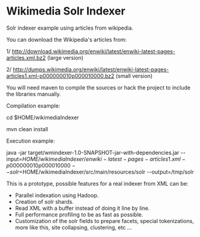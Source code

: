Wikimedia Solr Indexer
======================

Solr indexer example using articles from wikipedia.

You can download the Wikipedia's articles from:

1/ http://download.wikimedia.org/enwiki/latest/enwiki-latest-pages-articles.xml.bz2 (large version)

2/ http://dumps.wikimedia.org/enwiki/latest/enwiki-latest-pages-articles1.xml-p000000010p000010000.bz2 (small version)

You will need maven to compile the sources or hack the project to include the libraries manually.


Compilation example:

cd $HOME/wikimediaIndexer

mvn clean install


Execution example:

java -jar target/wmindexer-1.0-SNAPSHOT-jar-with-dependencies.jar --input=$HOME/wikimediaIndexer/enwiki-latest-pages-articles1.xml-p000000010p000010000 --solr=$HOME/wikimediaIndexer/src/main/resources/solr --output=/tmp/solr


This is a prototype, possible features for a real indexer from XML can be:
- Parallel indexation using Hadoop.
- Creation of solr shards.
- Read XML with a buffer instead of doing it line by line.
- Full performance profiling to be as fast as possible.
- Customization of the solr fields to prepare facets, special tokenizations, more like this, site collapsing, clustering, etc ...